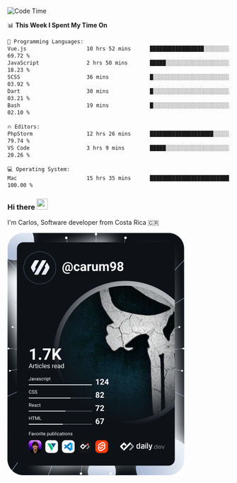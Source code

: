 
<!--START_SECTION:waka-->
![Code Time](http://img.shields.io/badge/Code%20Time-10%2C154%20hrs%2048%20mins-blue)

📊 **This Week I Spent My Time On** 

```text
💬 Programming Languages: 
Vue.js                   10 hrs 52 mins      █████████████████░░░░░░░░   69.72 % 
JavaScript               2 hrs 50 mins       █████░░░░░░░░░░░░░░░░░░░░   18.23 % 
SCSS                     36 mins             █░░░░░░░░░░░░░░░░░░░░░░░░   03.92 % 
Dart                     30 mins             █░░░░░░░░░░░░░░░░░░░░░░░░   03.21 % 
Bash                     19 mins             █░░░░░░░░░░░░░░░░░░░░░░░░   02.10 % 

🔥 Editors: 
PhpStorm                 12 hrs 26 mins      ████████████████████░░░░░   79.74 % 
VS Code                  3 hrs 9 mins        █████░░░░░░░░░░░░░░░░░░░░   20.26 % 

💻 Operating System: 
Mac                      15 hrs 35 mins      █████████████████████████   100.00 % 
```


<!--END_SECTION:waka-->

### Hi there <img src="https://media.giphy.com/media/hvRJCLFzcasrR4ia7z/giphy.gif" width="25px" height="25px">

I'm Carlos, Software developer from Costa Rica 🇨🇷

<a href="https://app.daily.dev/carum98"><img src="https://github.com/carum98/carum98/blob/main/devcard.svg" width="400" alt="Carlos Umaña Acevedo's Dev Card"/></a>
